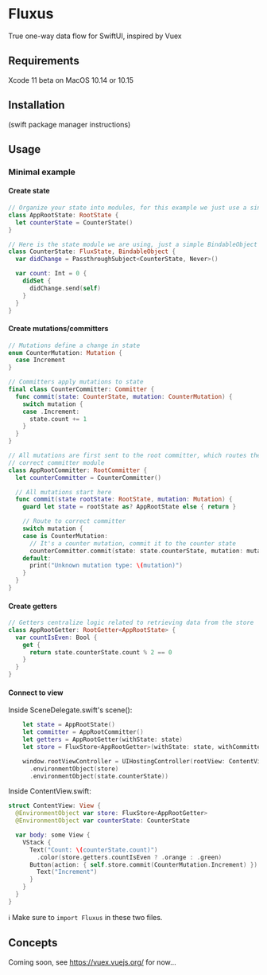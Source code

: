 # Fluxus

True one-way data flow for SwiftUI, inspired by Vuex

## Requirements

Xcode 11 beta on MacOS 10.14 or 10.15

## Installation

(swift package manager instructions)

## Usage

### Minimal example

#### Create state
```swift
// Organize your state into modules, for this example we just use a single module
class AppRootState: RootState {
  let counterState = CounterState()
}

// Here is the state module we are using, just a simple BindableObject
class CounterState: FluxState, BindableObject {
  var didChange = PassthroughSubject<CounterState, Never>()

  var count: Int = 0 {
    didSet {
      didChange.send(self)
    }
  }
}
```

#### Create mutations/committers
```swift
// Mutations define a change in state
enum CounterMutation: Mutation {
  case Increment
}

// Committers apply mutations to state
final class CounterCommitter: Committer {
  func commit(state: CounterState, mutation: CounterMutation) {
    switch mutation {
    case .Increment:
      state.count += 1
    }
  }
}

// All mutations are first sent to the root committer, which routes them to the
// correct committer module
class AppRootCommitter: RootCommitter {
  let counterCommitter = CounterCommitter()

  // All mutations start here
  func commit(state rootState: RootState, mutation: Mutation) {
    guard let state = rootState as? AppRootState else { return }

    // Route to correct committer
    switch mutation {
    case is CounterMutation:
      // It's a counter mutation, commit it to the counter state
      counterCommitter.commit(state: state.counterState, mutation: mutation as! CounterMutation)
    default:
      print("Unknown mutation type: \(mutation)")
    }
  }
}
```

#### Create getters
```swift
// Getters centralize logic related to retrieving data from the store
class AppRootGetter: RootGetter<AppRootState> {
  var countIsEven: Bool {
    get {
      return state.counterState.count % 2 == 0
    }
  }
}
```

#### Connect to view
Inside SceneDelegate.swift's scene():
```swift
    let state = AppRootState()
    let committer = AppRootCommitter()
    let getters = AppRootGetter(withState: state)
    let store = FluxStore<AppRootGetter>(withState: state, withCommitter: committer, withGetter: getters)

    window.rootViewController = UIHostingController(rootView: ContentView()
      .environmentObject(store)
      .environmentObject(state.counterState))
```

Inside ContentView.swift:
```swift
struct ContentView: View {
  @EnvironmentObject var store: FluxStore<AppRootGetter>
  @EnvironmentObject var counterState: CounterState

  var body: some View {
    VStack {
      Text("Count: \(counterState.count)")
        .color(store.getters.countIsEven ? .orange : .green)
      Button(action: { self.store.commit(CounterMutation.Increment) }) {
        Text("Increment")
      }
    }
  }
}
```

ℹ️ Make sure to `import Fluxus` in these two files.

## Concepts

Coming soon, see https://vuex.vuejs.org/ for now...